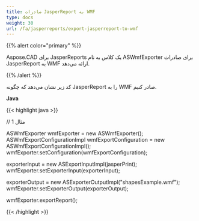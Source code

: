 ```yaml
---
title: صادرات JasperReport به WMF
type: docs
weight: 30
url: /fa/jasperreports/export-jasperreport-to-wmf
---
```


{{% alert color="primary" %}}

Aspose.CAD برای JasperReports یک کلاس به نام ASWmfExporter برای صادرات JasperReport به WMF ارائه می‌دهد.

{{% /alert %}}

کد زیر نشان می‌دهد که چگونه JasperReport را به WMF صادر کنیم.

**Java**

{{< highlight java >}}

// مثال 1

ASWmfExporter wmfExporter = new ASWmfExporter();
ASWmfExportConfigurationImpl wmfExportConfiguration = new ASWmfExportConfigurationImpl();
wmfExporter.setConfiguration(wmfExportConfiguration);

exporterInput = new ASExportInputImpl(jasperPrint);
wmfExporter.setExporterInput(exporterInput);

exporterOutput = new ASExporterOutputImpl("shapesExample.wmf");
wmfExporter.setExporterOutput(exporterOutput);

wmfExporter.exportReport();

{{< /highlight >}}
